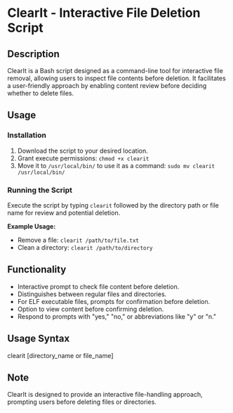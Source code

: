 # ClearIt - Interactive File Deletion Script

## Description
ClearIt is a Bash script designed as a command-line tool for interactive file removal, allowing users to inspect file contents before deletion. It facilitates a user-friendly approach by enabling content review before deciding whether to delete files.

## Usage
### Installation
1. Download the script to your desired location.
2. Grant execute permissions: `chmod +x clearit`
3. Move it to `/usr/local/bin/` to use it as a command: `sudo mv clearit /usr/local/bin/`

### Running the Script
Execute the script by typing `clearit` followed by the directory path or file name for review and potential deletion.

**Example Usage:**
- Remove a file: `clearit /path/to/file.txt`
- Clean a directory: `clearit /path/to/directory`

## Functionality
- Interactive prompt to check file content before deletion.
- Distinguishes between regular files and directories.
- For ELF executable files, prompts for confirmation before deletion.
- Option to view content before confirming deletion.
- Respond to prompts with "yes," "no," or abbreviations like "y" or "n."

## Usage Syntax

clearit [directory_name or file_name]

## Note
ClearIt is designed to provide an interactive file-handling approach, prompting users before deleting files or directories.
